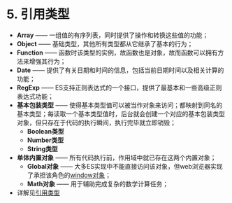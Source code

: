 # 5. 引用类型

* **Array** —— 一组值的有序列表，同时提供了操作和转换这些值的功能；
* **Object** —— 基础类型，其他所有类型都从它继承了基本的行为；
* **Function** —— 函数时该类型的实例，故函数也是对象，故而函数可以拥有方法来增强其行为；
* **Date** —— 提供了有关日期和时间的信息，包括当前日期时间以及相关计算的功能；
* **RegExp** —— ES支持正则表达式的一个接口，提供了最基本和一些高级正则表达式功能；
* **基本包装类型** —— 使得基本类型值可以被当作对象来访问；都映射到同名的基本类型；每读取一个基本类型值时，后台就会创建一个对应的基本包装类型对象，但只存在于代码的执行瞬间，执行完毕就立即销毁；
  * **Boolean类型**
  * **Number类型**
  * **String类型**
* **单体内置对象** —— 所有代码执行前，作用域中就已存在这两个内置对象；
  * **Global对象** —— 大多ES实现中不能直接访问该对象，但web浏览器实现了承担该角色的[window对象](chapter08.md#window-object)；
  * **Math对象** —— 用于辅助完成复杂的数学计算任务；
* 详解见[引用类型](../reference/)

